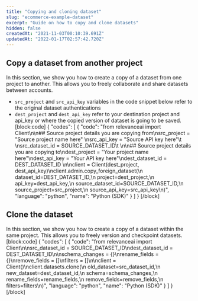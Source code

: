```yaml
---
title: "Copying and cloning dataset"
slug: "ecommerce-example-dataset"
excerpt: "Guide on how to copy and clone datasets"
hidden: false
createdAt: "2021-11-03T00:10:39.691Z"
updatedAt: "2022-01-17T02:57:42.720Z"
---
```

## Copy a dataset from another project


In this section, we show you how to create a copy of a dataset from one project to another. This allows you to freely collaborate and share datasets between accounts.

- `src_project` and `src_api_key` variables in the code snippet below refer to the original dataset authentications
- `dest_project` and `dest_api_key` refer to your destination project and api_key or where the copied version of dataset is going to be saved.
[block:code]
{
  "codes": [
    {
      "code": "from relevanceai import Client\n\n## Source project details you are copying from\nsrc_project = \"Source project name here\" \nsrc_api_key = \"Source API key here\"\t \nsrc_dataset_id = SOURCE_DATASET_ID\t         \n\n## Source project details you are copying to\ndest_project = \"Your project name here\"\ndest_api_key = \"Your API key here\"\ndest_dataset_id = DEST_DATASET_ID   \n\nclient = Client(dest_project, dest_api_key)\nclient.admin.copy_foreign_dataset(\n    dataset_id=DEST_DATASET_ID,\n    project=dest_project,\n    api_key=dest_api_key,\n    source_dataset_id=SOURCE_DATASET_ID,\n    source_project=src_project,\n    source_api_key=src_api_key\n)",
      "language": "python",
      "name": "Python (SDK)"
    }
  ]
}
[/block]
## Clone the dataset

In this section, we show you how to create a copy of a dataset within the same project. This allows you to freely version and checkpoint datasets.
[block:code]
{
  "codes": [
    {
      "code": "from relevanceai import Client\n\nsrc_dataset_id = SOURCE_DATASET_ID\ndest_dataset_id = DEST_DATASET_ID\n\nschema_changes = {}\nrename_fields = {}\nremove_fields = []\nfilters = []\n\nclient = Client()\nclient.datasets.clone(\n    old_dataset=src_dataset_id,\n    new_dataset=dest_dataset_id,\n    schema=schema_changes,\n    rename_fields=rename_fields,\n    remove_fields=remove_fields,\n    filters=filters\n)",
      "language": "python",
      "name": "Python (SDK)"
    }
  ]
}
[/block]
